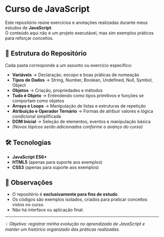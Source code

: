 # Curso de JavaScript

Este repositório reúne exercícios e anotações realizadas durante meus estudos de **JavaScript**.  
O conteúdo aqui não é um projeto executável, mas sim exemplos práticos para reforçar conceitos.

## 📂 Estrutura do Repositório

Cada pasta corresponde a um assunto ou exercício específico:

- **Variáveis** → Declaração, escopo e boas práticas de nomeação
- **Tipos de Dados** → String, Number, Boolean, Undefined, Null, Symbol, Object
- **Objetos** → Criação, propriedades e métodos
- **Tudo é Objeto** → Entendendo como tipos primitivos e funções se comportam como objetos
- **Arrays e Loops** → Manipulação de listas e estruturas de repetição
- **Atribuição e Operador Ternário** → Formas de atribuir valores e lógica condicional simplificada
- **DOM Inicial** → Seleção de elementos, eventos e manipulação básica
- _(Novos tópicos serão adicionados conforme o avanço do curso)_

## 🛠 Tecnologias

- **JavaScript ES6+**
- **HTML5** (apenas para suporte aos exemplos)
- **CSS3** (apenas para suporte aos exemplos)

## 📌 Observações

- O repositório é **exclusivamente para fins de estudo**.
- Os códigos são exemplos isolados, criados para praticar conceitos vistos no curso.
- Não há interface ou aplicação final.

---

💡 _Objetivo: registrar minha evolução no aprendizado de JavaScript e manter um histórico organizado das práticas realizadas._

